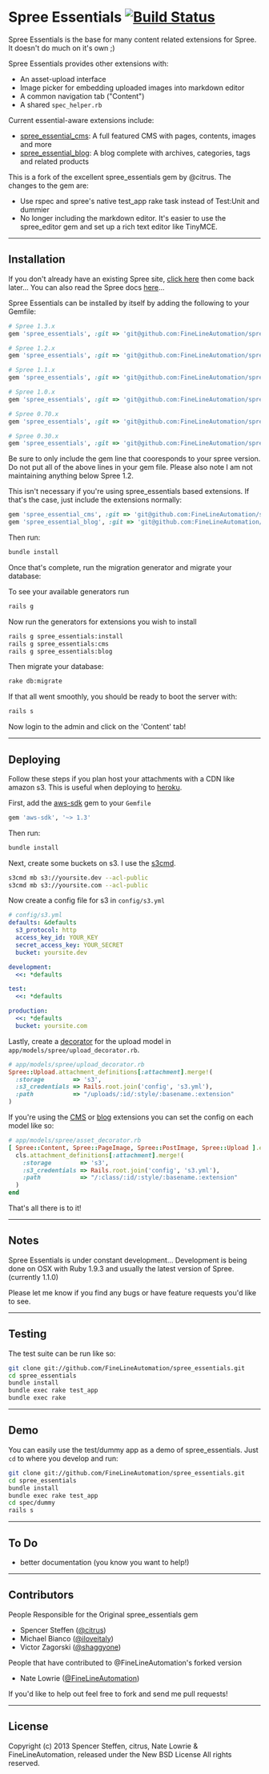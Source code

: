 # Spree Essentials [![Build Status](https://secure.travis-ci.org/FineLineAutomation/spree_essentials.png)](http://travis-ci.org/FineLineAutomation/spree_essentials)

Spree Essentials is the base for many content related extensions for Spree. It doesn't do much on it's own ;)

Spree Essentials provides other extensions with:

* An asset-upload interface
* Image picker for embedding uploaded images into markdown editor
* A common navigation tab ("Content")
* A shared `spec_helper.rb`

Current essential-aware extensions include:

* [spree_essential_cms](https://github.com/FineLineAutomation/spree_essential_cms): A full featured CMS with pages, contents, images and more
* [spree_essential_blog](https://github.com/FineLineAutomation/spree_essential_blog): A blog complete with archives, categories, tags and related products

This is a fork of the excellent spree_essentials gem by @citrus.  The changes to the gem are:
* Use rspec and spree's native test_app rake task instead of Test:Unit and dummier
* No longer including the markdown editor.  It's easier to use the spree_editor gem and set up a rich text editor like TinyMCE.

------------------------------------------------------------------------------
Installation
------------------------------------------------------------------------------

If you don't already have an existing Spree site, [click here](https://github.com/spree/spree) then come back later... You can also read the Spree docs [here](http://spreecommerce.com/documentation/getting_started.html)...

Spree Essentials can be installed by itself by adding the following to your Gemfile:
    
```ruby
# Spree 1.3.x
gem 'spree_essentials', :git => 'git@github.com:FineLineAutomation/spree_essentials.git', :branch => '1-3-stable'

# Spree 1.2.x
gem 'spree_essentials', :git => 'git@github.com:FineLineAutomation/spree_essentials.git', :branch => '1-2-stable'

# Spree 1.1.x
gem 'spree_essentials', :git => 'git@github.com:FineLineAutomation/spree_essentials.git', :branch => '1-1-stable'

# Spree 1.0.x
gem 'spree_essentials', :git => 'git@github.com:FineLineAutomation/spree_essentials.git', :branch => '1-0-stable'

# Spree 0.70.x
gem 'spree_essentials', :git => 'git@github.com:FineLineAutomation/spree_essentials.git', :branch => '0-70-stable'

# Spree 0.30.x
gem 'spree_essentials', :git => 'git@github.com:FineLineAutomation/spree_essentials.git', :branch => '1-3-stable'
```

Be sure to only include the gem line that cooresponds to your spree version.  Do not put all of the above lines in your gem file.  Please also note I am not maintaining anything below Spree 1.2.

This isn't necessary if you're using spree_essentials based extensions. If that's the case, just include the extensions normally:

```ruby  
gem 'spree_essential_cms', :git => 'git@github.com:FineLineAutomation/spree_essential_cms.git', :branch => '1-3-stable'
gem 'spree_essential_blog', :git => 'git@github.com:FineLineAutomation/spree_essential_blog.git', :branch => '1-3-stable'
```
    
Then run:
    
```bash
bundle install
```

Once that's complete, run the migration generator and migrate your database:

To see your available generators run
 
```bash
rails g
```
    
Now run the generators for extensions you wish to install    

```bash 
rails g spree_essentials:install
rails g spree_essentials:cms
rails g spree_essentials:blog
```
    
Then migrate your database:

```bash
rake db:migrate
```

If that all went smoothly, you should be ready to boot the server with:

```bash
rails s
```

Now login to the admin and click on the 'Content' tab!




------------------------------------------------------------------------------
Deploying
------------------------------------------------------------------------------

Follow these steps if you plan host your attachments with a CDN like amazon s3. This is useful when deploying to [heroku](http://heroku.com).

First, add the [aws-sdk](http://rubygems.org/gems/aws-sdk) gem to your `Gemfile`

```ruby
gem 'aws-sdk', '~> 1.3'
```

Then run:

```bash
bundle install
```


Next, create some buckets on s3. I use the [s3cmd](http://s3tools.org/s3cmd).

```bash
s3cmd mb s3://yoursite.dev --acl-public
s3cmd mb s3://yoursite.com --acl-public
```


Now create a config file for s3 in `config/s3.yml`

```yml
# config/s3.yml
defaults: &defaults
  s3_protocol: http
  access_key_id: YOUR_KEY
  secret_access_key: YOUR_SECRET
  bucket: yoursite.dev

development:
  <<: *defaults

test:
  <<: *defaults

production:
  <<: *defaults
  bucket: yoursite.com
```


Lastly, create a [decorator](http://guides.spreecommerce.com/logic_customization.html) for the upload model in `app/models/spree/upload_decorator.rb`.

```ruby
# app/models/spree/upload_decorator.rb
Spree::Upload.attachment_definitions[:attachment].merge!(
  :storage        => 's3',
  :s3_credentials => Rails.root.join('config', 's3.yml'),
  :path           => "/uploads/:id/:style/:basename.:extension"
)
```


If you're using the [CMS](https://github.com/FineLineAutomation/spree_essential_cms) or [blog](https://github.com/FineLineAutomation/spree_essential_blog) extensions you can set the config on each model like so:

```ruby
# app/models/spree/asset_decorator.rb
[ Spree::Content, Spree::PageImage, Spree::PostImage, Spree::Upload ].each do |cls| 
  cls.attachment_definitions[:attachment].merge!(
    :storage        => 's3',
    :s3_credentials => Rails.root.join('config', 's3.yml'),
    :path           => "/:class/:id/:style/:basename.:extension"
  )
end
```


That's all there is to it!


------------------------------------------------------------------------------
Notes
------------------------------------------------------------------------------

Spree Essentials is under constant development... Development is being done on OSX with Ruby 1.9.3 and usually the latest version of Spree. (currently 1.1.0)

Please let me know if you find any bugs or have feature requests you'd like to see. 


------------------------------------------------------------------------------
Testing
------------------------------------------------------------------------------

The test suite can be run like so:

```bash
git clone git://github.com/FineLineAutomation/spree_essentials.git
cd spree_essentials
bundle install
bundle exec rake test_app
bundle exec rake
```    

------------------------------------------------------------------------------
Demo
------------------------------------------------------------------------------

You can easily use the test/dummy app as a demo of spree_essentials. Just `cd` to where you develop and run:
  
```bash  
git clone git://github.com/FineLineAutomation/spree_essentials.git
cd spree_essentials
bundle install
bundle exec rake test_app
cd spec/dummy
rails s
```

 
------------------------------------------------------------------------------
To Do
------------------------------------------------------------------------------

* better documentation (you know you want to help!)

------------------------------------------------------------------------------
Contributors
------------------------------------------------------------------------------

People Responsible for the Original spree_essentials gem
* Spencer Steffen ([@citrus](https://github.com/citrus))
* Michael Bianco ([@iloveitaly](https://github.com/iloveitaly))
* Victor Zagorski ([@shaggyone](https://github.com/shaggyone))

People that have contributed to @FineLineAutomation's forked version
* Nate Lowrie ([@FineLineAutomation](https://github.com/FineLineAutomation))


If you'd like to help out feel free to fork and send me pull requests!


------------------------------------------------------------------------------
License
------------------------------------------------------------------------------

Copyright (c) 2013 Spencer Steffen, citrus, Nate Lowrie & FineLineAutomation, released under the New BSD License All rights reserved.
